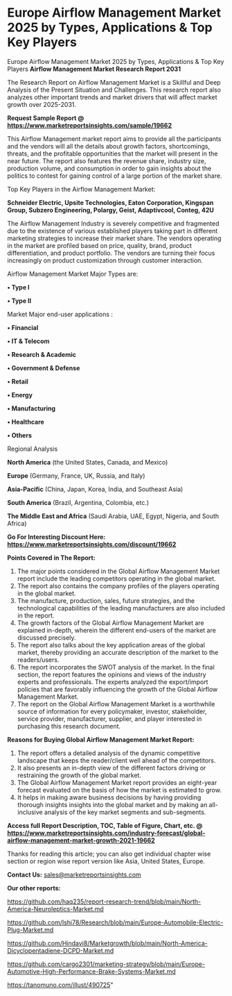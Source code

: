 # Europe Airflow Management Market 2025 by Types, Applications & Top Key Players
Europe Airflow Management Market 2025 by Types, Applications & Top Key Players
<strong>Airflow Management Market Research Report 2031</strong>

The Research Report on Airflow Management Market is a Skillful and Deep Analysis of the Present Situation and Challenges. This research report also analyzes other important trends and market drivers that will affect market growth over 2025-2031.

<strong>Request Sample Report @ <a href=https://www.marketreportsinsights.com/sample/19662>https://www.marketreportsinsights.com/sample/19662</a></strong>

This Airflow Management market report aims to provide all the participants and the vendors will all the details about growth factors, shortcomings, threats, and the profitable opportunities that the market will present in the near future. The report also features the revenue share, industry size, production volume, and consumption in order to gain insights about the politics to contest for gaining control of a large portion of the market share.

Top Key Players in the Airflow Management Market:

<strong>Schneider Electric, Upsite Technologies, Eaton Corporation, Kingspan Group, Subzero Engineering, Polargy, Geist, Adaptivcool, Conteg, 42U</strong>

The Airflow Management Industry is severely competitive and fragmented due to the existence of various established players taking part in different marketing strategies to increase their market share. The vendors operating in the market are profiled based on price, quality, brand, product differentiation, and product portfolio. The vendors are turning their focus increasingly on product customization through customer interaction.

Airflow Management Market Major Types are:

<strong>• Type I

• Type II</strong>

Market Major end-user applications :

<strong>• Financial

• IT & Telecom

• Research & Academic

• Government & Defense

• Retail

• Energy

• Manufacturing

• Healthcare

• Others</strong>

Regional Analysis

</u><strong><b>North America</b></strong> (the United States, Canada, and Mexico)

<strong><b>Europe </b></strong>(Germany, France, UK, Russia, and Italy)

<strong><b>Asia-Pacific</b></strong> (China, Japan, Korea, India, and Southeast Asia)

<strong><b>South America</b></strong> (Brazil, Argentina, Colombia, etc.)

<strong><b>The Middle East and Africa</b></strong> (Saudi Arabia, UAE, Egypt, Nigeria, and South Africa)

<strong>Go For Interesting Discount Here: <a href=https://www.marketreportsinsights.com/discount/19662>https://www.marketreportsinsights.com/discount/19662</a></strong>

<strong>Points Covered in The Report:</strong>
<ol>
  <li>The major points considered in the Global Airflow Management Market report include the leading competitors operating in the global market.</li>
  <li>The report also contains the company profiles of the players operating in the global market.</li>
  <li>The manufacture, production, sales, future strategies, and the technological capabilities of the leading manufacturers are also included in the report.</li>
  <li>The growth factors of the Global Airflow Management Market are explained in-depth, wherein the different end-users of the market are discussed precisely.</li>
  <li>The report also talks about the key application areas of the global market, thereby providing an accurate description of the market to the readers/users.</li>
  <li>The report incorporates the SWOT analysis of the market. In the final section, the report features the opinions and views of the industry experts and professionals. The experts analyzed the export/import policies that are favorably influencing the growth of the Global Airflow Management Market.</li>
  <li>The report on the Global Airflow Management Market is a worthwhile source of information for every policymaker, investor, stakeholder, service provider, manufacturer, supplier, and player interested in purchasing this research document.</li>
</ol>
<strong>Reasons for Buying Global Airflow Management Market Report:</strong>

<ol>
  <li>The report offers a detailed analysis of the dynamic competitive landscape that keeps the reader/client well ahead of the competitors.</li>
  <li>It also presents an in-depth view of the different factors driving or restraining the growth of the global market.</li>
  <li>The Global Airflow Management Market report provides an eight-year forecast evaluated on the basis of how the market is estimated to grow.</li>
  <li>It helps in making aware business decisions by having providing thorough insights insights into the global market and by making an all-inclusive analysis of the key market segments and sub-segments.</li>
</ol>
<strong>Access full Report Description, TOC, Table of Figure, Chart, etc. @ <a href=https://www.marketreportsinsights.com/industry-forecast/global-airflow-management-market-growth-2021-19662>https://www.marketreportsinsights.com/industry-forecast/global-airflow-management-market-growth-2021-19662</a></strong>


Thanks for reading this article; you can also get individual chapter wise section or region wise report version like Asia, United States, Europe.

<strong>Contact Us:</strong>
sales@marketreportsinsights.com

<strong>Our other reports:</strong>

<a href=https://github.com/haq235/report-research-trend/blob/main/North-America-Neuroleptics-Market.md>https://github.com/haq235/report-research-trend/blob/main/North-America-Neuroleptics-Market.md</a>

<a href=https://github.com/Ishi78/Research/blob/main/Europe-Automobile-Electric-Plug-Market.md>https://github.com/Ishi78/Research/blob/main/Europe-Automobile-Electric-Plug-Market.md</a>

<a href=https://github.com/Hindavi8/Marketgrowth/blob/main/North-America-Dicyclopentadiene-DCPD-Market.md>https://github.com/Hindavi8/Marketgrowth/blob/main/North-America-Dicyclopentadiene-DCPD-Market.md</a>

<a href=https://github.com/cargo2301/marketing-strategy/blob/main/Europe-Automotive-High-Performance-Brake-Systems-Market.md>https://github.com/cargo2301/marketing-strategy/blob/main/Europe-Automotive-High-Performance-Brake-Systems-Market.md</a>

<a href=https://tanomuno.com/illust/490725>https://tanomuno.com/illust/490725</a>"
